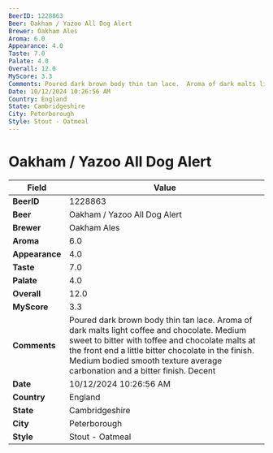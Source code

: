 ```yaml
---
BeerID: 1228863
Beer: Oakham / Yazoo All Dog Alert
Brewer: Oakham Ales
Aroma: 6.0
Appearance: 4.0
Taste: 7.0
Palate: 4.0
Overall: 12.0
MyScore: 3.3
Comments: Poured dark brown body thin tan lace.  Aroma of dark malts light coffee and chocolate.  Medium sweet to bitter with toffee and chocolate malts at the front end a little bitter chocolate in the finish.  Medium bodied smooth texture average carbonation and a bitter finish.  Decent
Date: 10/12/2024 10:26:56 AM
Country: England
State: Cambridgeshire
City: Peterborough
Style: Stout - Oatmeal
---
```


# Oakham / Yazoo All Dog Alert

| Field         | Value |
|---------------|-------|
| **BeerID** | 1228863 |
| **Beer** | Oakham / Yazoo All Dog Alert |
| **Brewer** | Oakham Ales |
| **Aroma** | 6.0 |
| **Appearance** | 4.0 |
| **Taste** | 7.0 |
| **Palate** | 4.0 |
| **Overall** | 12.0 |
| **MyScore** | 3.3 |
| **Comments** | Poured dark brown body thin tan lace.  Aroma of dark malts light coffee and chocolate.  Medium sweet to bitter with toffee and chocolate malts at the front end a little bitter chocolate in the finish.  Medium bodied smooth texture average carbonation and a bitter finish.  Decent  |
| **Date** | 10/12/2024 10:26:56 AM |
| **Country** | England |
| **State** | Cambridgeshire |
| **City** | Peterborough |
| **Style** | Stout - Oatmeal |
